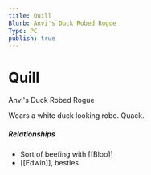 ```yaml
---
title: Quill
Blurb: Anvi's Duck Robed Rogue
Type: PC
publish: true
---
```


# Quill

Anvi's Duck Robed Rogue

Wears a white duck looking robe. Quack.

##### Relationships

- Sort of beefing with [[Bloo]]
- [[Edwin]], besties
